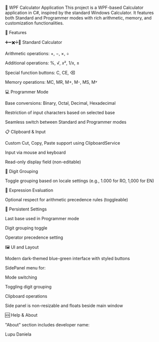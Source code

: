 🧮 WPF Calculator Application
This project is a WPF-based Calculator application in C#, inspired by the standard Windows Calculator. It features both Standard and Programmer modes with rich arithmetic, memory, and customization functionalities.

📌 Features

➕➖✖️➗🟰 Standard Calculator  

Arithmetic operations: +, −, ×, ÷

Additional operations: %, √, 𝑥², 1/x, ±

Special function buttons: C, CE, ⌫

Memory operations: MC, MR, M+, M-, MS, M˅

💻 Programmer Mode

Base conversions: Binary, Octal, Decimal, Hexadecimal

Restriction of input characters based on selected base

Seamless switch between Standard and Programmer modes

📋 Clipboard & Input

Custom Cut, Copy, Paste support using ClipboardService

Input via mouse and keyboard

Read-only display field (non-editable)

🔢 Digit Grouping

Toggle grouping based on locale settings (e.g., 1.000 for RO, 1,000 for EN)


🧾 Expression Evaluation

Optional respect for arithmetic precedence rules (toggleable)

🧭 Persistent Settings

Last base used in Programmer mode

Digit grouping toggle

Operator precedence setting

🖼 UI and Layout

Modern dark-themed blue-green interface with styled buttons

SidePanel menu for:

Mode switching

Toggling digit grouping

Clipboard operations

Side panel is non-resizable and floats beside main window

🆘 Help & About

"About" section includes developer name:

Lupu Daniela


